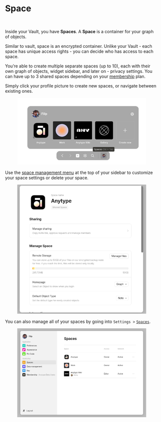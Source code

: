 # Space

<figure><img src="../../.gitbook/assets/Anytype Primitives - Frame 2-2.jpg" alt=""><figcaption></figcaption></figure>

Inside your Vault, you have **Spaces**. A **Space** is a container for your graph of objects.

Similar to vault, space is an encrypted container. Unlike your Vault - each space has unique access rights - you can decide who has access to each space.

You’re able to create multiple separate spaces (up to 10), each with their own graph of objects, widget sidebar, and later on - privacy settings. You can have up to 3 shared spaces depending on your [membership](../../memberships/monetization/) plan.

Simply click your profile picture to create new spaces, or navigate between existing ones.

<figure><img src="../../.gitbook/assets/image (1) (1).png" alt=""><figcaption></figcaption></figure>

Use the [space management menu](space-settings.md) at the top of your sidebar to customize your space settings or delete your space.

<figure><img src="../../.gitbook/assets/image (1) (1) (1).png" alt=""><figcaption></figcaption></figure>

You can also manage all of your spaces by going into `Settings >` [`Spaces`](space-settings.md).

<figure><img src="../../.gitbook/assets/image (2) (1).png" alt=""><figcaption></figcaption></figure>
